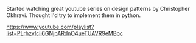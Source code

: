 Started watching great youtube series on design patterns by Christopher Okhravi. Thought I'd try to implement them in python.

https://www.youtube.com/playlist?list=PLrhzvIcii6GNjpARdnO4ueTUAVR9eMBpc
